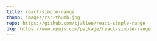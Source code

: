 ```yaml
---
title: react-simple-range
thumb: images/rsr-thumb.jpg
repo: https://github.com/tjallen/react-simple-range
pkg: https://www.npmjs.com/package/react-simple-range
---
```

